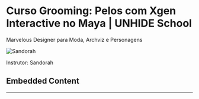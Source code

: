 # Curso Grooming: Pelos com Xgen Interactive no Maya | UNHIDE School

Marvelous Designer para Moda, Archviz e Personagens

![Sandorah](https://ik.imagekit.io/puzzl/mediaitems/public/20250401_133741_r71.mi?tr=w-101.17647058823529:w-90,h-90,x-4.9411764705882355,y-0,cm-extract)

Instrutor: Sandorah

## Embedded Content

<iframe height="0" width="0" src="https://www.googletagmanager.com/static/service_worker/5a20/sw_iframe.html?origin=https%3A%2F%2Funhideschool.com" style="display: none; visibility: hidden;"></iframe>

---